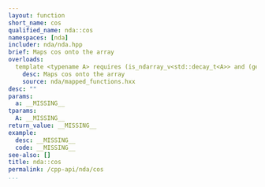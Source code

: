 ```yaml
---
layout: function
short_name: cos
qualified_name: nda::cos
namespaces: [nda]
includer: nda/nda.hpp
brief: Maps cos onto the array
overloads:
  template <typename A> requires (is_ndarray_v<std::decay_t<A>> and (get_algebra<std::decay_t<A>> != 'M')) auto cos(A && a):
    desc: Maps cos onto the array
    source: nda/mapped_functions.hxx
desc: ""
params:
  a: __MISSING__
tparams:
  A: __MISSING__
return_value: __MISSING__
example:
  desc: __MISSING__
  code: __MISSING__
see-also: []
title: nda::cos
permalink: /cpp-api/nda/cos
...
```


